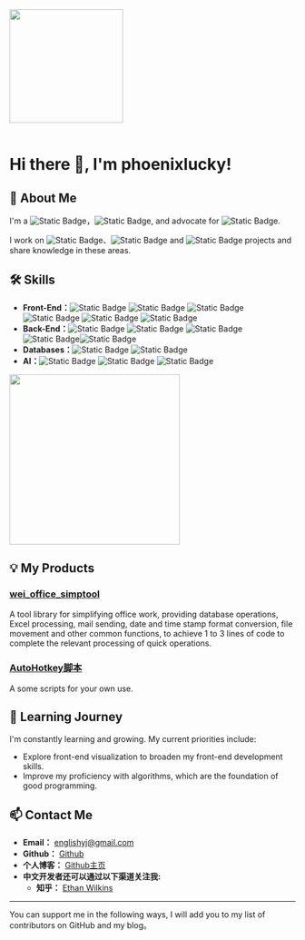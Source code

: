 <div style="overflow:hidden" class="phoenixlucky">

<a href="https://github.com/phoenixlucky/phoenixlucky" style="max-width:100%;" >
  <img height="200" align="center" src="https://github-readme-stats.vercel.app/api?username=phoenixlucky&count_private=true&theme=merko" />
</a>


</div>

<br/>

# Hi there 👋, I'm phoenixlucky!

## 🚀 About Me
I'm a ![Static Badge](https://img.shields.io/badge/data_analyst-81C784?style=flat&logo=data_analyst&logoColor=white)，![Static Badge](https://img.shields.io/badge/full_stack_practitioner-4DD0E1?style=flat&logo=full_stack_practitioner&logoColor=white), and advocate for ![Static Badge](https://img.shields.io/badge/systematic_management-BA68C8?style=flat&logo=systematic_management&logoColor=white).

I work on ![Static Badge](https://img.shields.io/badge/-Mysql-FFDD55?style=flat&logo=Mysql&logoColor=white)、![Static Badge](https://img.shields.io/badge/-JavaScript-FFAA85?style=flat&logo=JavaScript&logoColor=white) and ![Static Badge](https://img.shields.io/badge/-Python-A8E6CF?style=flat&logo=Python&logoColor=white) projects and share knowledge in these areas.

## 🛠 Skills
- **Front-End：**![Static Badge](https://img.shields.io/badge/-Next.js-60ACFC?style=flat&logo=Next.js&logoColor=white) ![Static Badge](https://img.shields.io/badge/-streamlit-32D3EB?style=flat&logo=streamlit&logoColor=white) ![Static Badge](https://img.shields.io/badge/-Html-5BC49F?style=flat&logo=Html&logoColor=white) ![Static Badge](https://img.shields.io/badge/-Excel-FEB64D?style=flat&logo=Excel&logoColor=white) ![Static Badge](https://img.shields.io/badge/-CSS-FF7C7C?style=flat&logo=CSS&logoColor=white) ![Static Badge](https://img.shields.io/badge/-JavaScript-9287E7?style=flat&logo=JavaScript&logoColor=white)
- **Back-End：**![Static Badge](https://img.shields.io/badge/-Python-9287E7?style=flat&logo=Python&logoColor=white) ![Static Badge](https://img.shields.io/badge/-VBA-FFDD55?style=flat&logo=VBA&logoColor=white) ![Static Badge](https://img.shields.io/badge/-JAVA-FFAA85?style=flat&logo=JAVA&logoColor=white) ![Static Badge](https://img.shields.io/badge/-BAT-A8E6CF?style=flat&logo=BAT&logoColor=white)![Static Badge](https://img.shields.io/badge/-AutoHotkey-DCE775?style=flat&logo=AutoHotkey&logoColor=white) 
- **Databases：**![Static Badge](https://img.shields.io/badge/-Mysql-81C784?style=flat&logo=Mysql&logoColor=white) ![Static Badge](https://img.shields.io/badge/-mangoDB-4DD0E1?style=flat&logo=mangoDB&logoColor=white)
- **AI：**![Static Badge](https://img.shields.io/badge/-LLaMA.Alpaca.3-A8E6CF?style=flat&logo=LLaMA.Alpaca.3&logoColor=white) ![Static Badge](https://img.shields.io/badge/-chatGPT.4o-DCE775?style=flat&logo=chatGPT.4o&logoColor=white) ![Static Badge](https://img.shields.io/badge/-command.r.plus-4DD0E1?style=flat&logo=command.r.plus&logoColor=white)  

<a href="https://github.com/phoenixlucky/phoenixlucky" style="max-width:100%;" >
  <img height="300" align="center" src="https://github-readme-stats.vercel.app/api/top-langs/?username=phoenixlucky&langs_count=8">
</a>

## 💡 My Products
### [wei_office_simptool](https://github.com/phoenixlucky/wei_office_simptool)
A tool library for simplifying office work, providing database operations, Excel processing, mail sending, date and time stamp format conversion, file movement and other common functions, to achieve 1 to 3 lines of code to complete the relevant processing of quick operations.

###  [AutoHotkey脚本](https://github.com/phoenixlucky/AutoHotkey)
A some scripts for your own use.

## 🌱 Learning Journey
I'm constantly learning and growing. My current priorities include:
- Explore front-end visualization to broaden my front-end development skills.
- Improve my proficiency with algorithms, which are the foundation of good programming.

## 📫 Contact Me
- **Email：** [englishyj@gmail.com](englishyj@gmail.com)
- **Github：** [Github](https://github.com/phoenixlucky)
- **个人博客：** [Github主页](https://phoenixlucky.github.io/)
- **中文开发者还可以通过以下渠道关注我:**
  - **知乎：** [Ethan Wilkins](https://www.zhihu.com/people/wei-jia-6)

---

You can support me in the following ways, I will add you to my list of contributors on GitHub and my blog。
